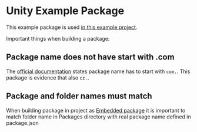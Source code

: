 ﻿# Unity Example Package

This example package is used [in this example project](https://github.com/vysinsky/Unity-Package-Example-Project).

Important things when building a package:

## Package name does not have start with .com

The [official documentation](https://docs.unity3d.com/Manual/cus-naming.html) states package name has to start with `com.`. This package is evidence that also `cz.`.

## Package and folder names must match

When building package in project as [Embedded package](https://docs.unity3d.com/Manual/CustomPackages.html#EmbedMe) it is important to match folder name in Packages directory with real package name defined in package.json
